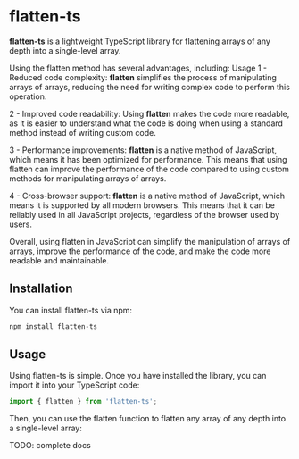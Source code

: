# flatten-ts

**flatten-ts** is a lightweight TypeScript library for flattening arrays of any depth into a single-level array.

Using the flatten method has several advantages, including:
Usage
1 - Reduced code complexity: **flatten** simplifies the process of manipulating arrays of arrays, reducing the need for writing complex code to perform this operation.

2 - Improved code readability: Using **flatten** makes the code more readable, as it is easier to understand what the code is doing when using a standard method instead of writing custom code.

3 - Performance improvements: **flatten** is a native method of JavaScript, which means it has been optimized for performance. This means that using flatten can improve the performance of the code compared to using custom methods for manipulating arrays of arrays.

4 - Cross-browser support: **flatten** is a native method of JavaScript, which means it is supported by all modern browsers. This means that it can be reliably used in all JavaScript projects, regardless of the browser used by users.

Overall, using flatten in JavaScript can simplify the manipulation of arrays of arrays, improve the performance of the code, and make the code more readable and maintainable.

## Installation

You can install flatten-ts via npm:

```bash
npm install flatten-ts
```

## Usage

Using flatten-ts is simple. Once you have installed the library, you can import it into your TypeScript code:

```js
import { flatten } from 'flatten-ts';
```

Then, you can use the flatten function to flatten any array of any depth into a single-level array:

TODO: complete docs
